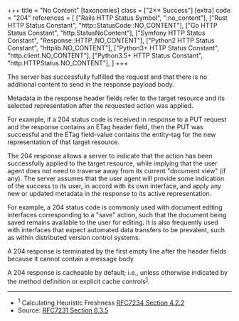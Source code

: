 +++
title = "No Content"
[taxonomies]
class = ["2&times;&times; Success"]
[extra]
code = "204"
references = [
    ["Rails HTTP Status Symbol", ":no_content"],
    ["Rust HTTP Status Constant", "http::StatusCode::NO_CONTENT"],
    ["Go HTTP Status Constant", "http.StatusNoContent"],
    ["Symfony HTTP Status Constant", "Response::HTTP_NO_CONTENT"],
    ["Python2 HTTP Status Constant", "httplib.NO_CONTENT"],
    ["Python3+ HTTP Status Constant", "http.client.NO_CONTENT"],
    ["Python3.5+ HTTP Status Constant", "http.HTTPStatus.NO_CONTENT"],
]
+++

The server has successfully fulfilled the request and that there is no additional content to send in the response payload body.

Metadata in the response header fields refer to the target resource and its selected representation after the requested action was applied.

For example, if a 204 status code is received in response to a PUT request and the response contains an ETag header field, then the PUT was successful and the ETag field-value contains the entity-tag for the new representation of that target resource.

The 204 response allows a server to indicate that the action has been successfully applied to the target resource, while implying that the user agent does not need to traverse away from its current "document view" (if any). The server assumes that the user agent will provide some indication of the success to its user, in accord with its own interface, and apply any new or updated metadata in the response to its active representation.

For example, a 204 status code is commonly used with document editing interfaces corresponding to a "save" action, such that the document being saved remains available to the user for editing. It is also frequently used with interfaces that expect automated data transfers to be prevalent, such as within distributed version control systems.

A 204 response is terminated by the first empty line after the header fields because it cannot contain a message body.

A 204 response is cacheable by default; i.e., unless otherwise indicated by the method definition or explicit cache controls<sup>[1](#ref-1)</sup>.

---

* <span id="ref-1"><sup>1</sup> Calculating Heuristic Freshness
[RFC7234 Section 4.2.2][2]</span>
* Source: [RFC7231 Section 6.3.5][1]

[1]: <http://tools.ietf.org/html/rfc7231#section-6.3.5>
[2]: <http://tools.ietf.org/html/rfc7234#section-4.2.2>
